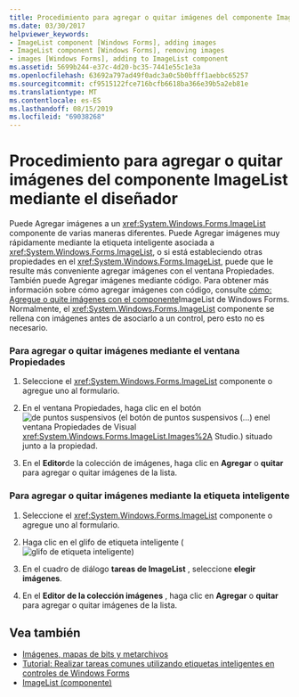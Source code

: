 ```yaml
---
title: Procedimiento para agregar o quitar imágenes del componente ImageList mediante el diseñador
ms.date: 03/30/2017
helpviewer_keywords:
- ImageList component [Windows Forms], adding images
- ImageList component [Windows Forms], removing images
- images [Windows Forms], adding to ImageList component
ms.assetid: 5699b244-e37c-4d20-bc35-7441e55c1e3a
ms.openlocfilehash: 63692a797ad49f0adc3a0c5b0bfff1aebbc65257
ms.sourcegitcommit: cf9515122fce716bcfb6618ba366e39b5a2eb81e
ms.translationtype: MT
ms.contentlocale: es-ES
ms.lasthandoff: 08/15/2019
ms.locfileid: "69038268"
---
```

# <a name="how-to-add-or-remove-imagelist-images-with-the-designer"></a>Procedimiento para agregar o quitar imágenes del componente ImageList mediante el diseñador

Puede Agregar imágenes a un <xref:System.Windows.Forms.ImageList> componente de varias maneras diferentes. Puede Agregar imágenes muy rápidamente mediante la etiqueta inteligente asociada a <xref:System.Windows.Forms.ImageList>, o si está estableciendo otras propiedades en el <xref:System.Windows.Forms.ImageList>, puede que le resulte más conveniente agregar imágenes con el ventana Propiedades. También puede Agregar imágenes mediante código. Para obtener más información sobre cómo agregar imágenes con código, consulte [cómo: Agregue o quite imágenes con el componente](how-to-add-or-remove-images-with-the-windows-forms-imagelist-component.md)ImageList de Windows Forms. Normalmente, el <xref:System.Windows.Forms.ImageList> componente se rellena con imágenes antes de asociarlo a un control, pero esto no es necesario.


### <a name="to-add-or-remove-images-by-using-the-properties-window"></a>Para agregar o quitar imágenes mediante el ventana Propiedades

1. Seleccione el <xref:System.Windows.Forms.ImageList> componente o agregue uno al formulario.

2. En el ventana Propiedades, haga clic en el botón![de puntos suspensivos (el botón de puntos suspensivos (...) en](./media/visual-studio-ellipsis-button.png)el ventana Propiedades de Visual <xref:System.Windows.Forms.ImageList.Images%2A> Studio.) situado junto a la propiedad.

3. En el **Editor**de la colección de imágenes, haga clic en **Agregar** o **quitar** para agregar o quitar imágenes de la lista.

### <a name="to-add-or-remove-images-using-the-smart-tag"></a>Para agregar o quitar imágenes mediante la etiqueta inteligente

1. Seleccione el <xref:System.Windows.Forms.ImageList> componente o agregue uno al formulario.

2. Haga clic en el glifo de etiqueta inteligente (![glifo de etiqueta inteligente](./media/vs-winformsmttagglyph.gif "VS_WinFormSmtTagGlyph"))

3. En el cuadro de diálogo **tareas de ImageList** , seleccione **elegir imágenes**.

4. En el **Editor de la colección imágenes** , haga clic en **Agregar** o **quitar** para agregar o quitar imágenes de la lista.

## <a name="see-also"></a>Vea también

- [Imágenes, mapas de bits y metarchivos](../advanced/images-bitmaps-and-metafiles.md)
- [Tutorial: Realizar tareas comunes utilizando etiquetas inteligentes en controles de Windows Forms](performing-common-tasks-using-smart-tags-on-wf-controls.md)
- [ImageList (componente)](imagelist-component-windows-forms.md)
